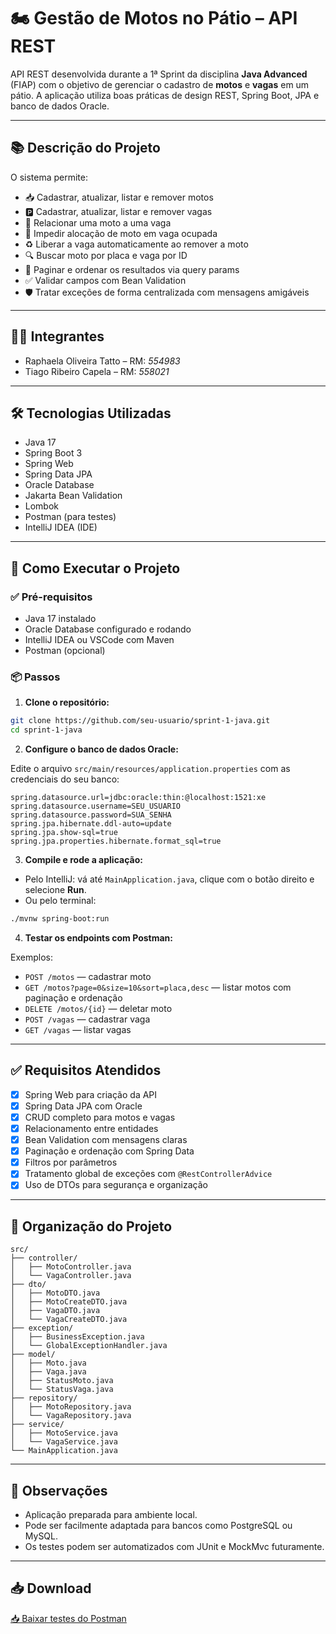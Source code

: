 
# 🏍️ Gestão de Motos no Pátio – API REST

API REST desenvolvida durante a 1ª Sprint da disciplina **Java Advanced** (FIAP) com o objetivo de gerenciar o cadastro de **motos** e **vagas** em um pátio. A aplicação utiliza boas práticas de design REST, Spring Boot, JPA e banco de dados Oracle.

---

## 📚 Descrição do Projeto

O sistema permite:

- 📥 Cadastrar, atualizar, listar e remover motos
- 🅿️ Cadastrar, atualizar, listar e remover vagas
- 🔗 Relacionar uma moto a uma vaga
- 🧠 Impedir alocação de moto em vaga ocupada
- ♻️ Liberar a vaga automaticamente ao remover a moto
- 🔍 Buscar moto por placa e vaga por ID
- 📄 Paginar e ordenar os resultados via query params
- ✅ Validar campos com Bean Validation
- 🛡️ Tratar exceções de forma centralizada com mensagens amigáveis

---

## 👨‍💻 Integrantes

- Raphaela Oliveira Tatto – RM: *554983*
- Tiago Ribeiro Capela – RM: *558021*


---

## 🛠️ Tecnologias Utilizadas

- Java 17
- Spring Boot 3
- Spring Web
- Spring Data JPA
- Oracle Database
- Jakarta Bean Validation
- Lombok
- Postman (para testes)
- IntelliJ IDEA (IDE)

---

## 🚀 Como Executar o Projeto

### ✅ Pré-requisitos

- Java 17 instalado
- Oracle Database configurado e rodando
- IntelliJ IDEA ou VSCode com Maven
- Postman (opcional)

### 📦 Passos

1. **Clone o repositório:**

```bash
git clone https://github.com/seu-usuario/sprint-1-java.git
cd sprint-1-java
```

2. **Configure o banco de dados Oracle:**

Edite o arquivo `src/main/resources/application.properties` com as credenciais do seu banco:

```properties
spring.datasource.url=jdbc:oracle:thin:@localhost:1521:xe
spring.datasource.username=SEU_USUARIO
spring.datasource.password=SUA_SENHA
spring.jpa.hibernate.ddl-auto=update
spring.jpa.show-sql=true
spring.jpa.properties.hibernate.format_sql=true
```

3. **Compile e rode a aplicação:**

- Pelo IntelliJ: vá até `MainApplication.java`, clique com o botão direito e selecione **Run**.
- Ou pelo terminal:

```bash
./mvnw spring-boot:run
```

4. **Testar os endpoints com Postman:**

Exemplos:
- `POST /motos` — cadastrar moto
- `GET /motos?page=0&size=10&sort=placa,desc` — listar motos com paginação e ordenação
- `DELETE /motos/{id}` — deletar moto
- `POST /vagas` — cadastrar vaga
- `GET /vagas` — listar vagas

---

## ✅ Requisitos Atendidos

- [x] Spring Web para criação da API
- [x] Spring Data JPA com Oracle
- [x] CRUD completo para motos e vagas
- [x] Relacionamento entre entidades
- [x] Bean Validation com mensagens claras
- [x] Paginação e ordenação com Spring Data
- [x] Filtros por parâmetros
- [x] Tratamento global de exceções com `@RestControllerAdvice`
- [x] Uso de DTOs para segurança e organização

---

## 📂 Organização do Projeto

```
src/
├── controller/
│   ├── MotoController.java
│   └── VagaController.java
├── dto/
│   ├── MotoDTO.java
│   ├── MotoCreateDTO.java
│   ├── VagaDTO.java
│   └── VagaCreateDTO.java
├── exception/
│   ├── BusinessException.java
│   └── GlobalExceptionHandler.java
├── model/
│   ├── Moto.java
│   ├── Vaga.java
│   ├── StatusMoto.java
│   └── StatusVaga.java
├── repository/
│   ├── MotoRepository.java
│   └── VagaRepository.java
├── service/
│   ├── MotoService.java
│   └── VagaService.java
└── MainApplication.java
```

---

## 📎 Observações

- Aplicação preparada para ambiente local.
- Pode ser facilmente adaptada para bancos como PostgreSQL ou MySQL.
- Os testes podem ser automatizados com JUnit e MockMvc futuramente.

---

## 📥 Download

[📥 Baixar testes do Postman](https://github.com/raphatatto/sprint-1-java/raw/master/Sprint1-Mottu-Postman-Collection.json)


